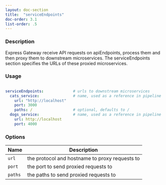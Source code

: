 ```yaml
---
layout: doc-section
title:  "serviceEndpoints"
doc-order: 3.1
list-order: .5
---
```


### Description

Express Gateway receive API requests on apiEndpoints, process them and then proxy them to downstream microservices. The serviceEndpoints section specifies the URLs of these proxied microservices.

### Usage

```yaml

serviceEndpoints:             # urls to downstream microservices
  cats_service:               # name, used as a reference in pipeline
    url: "http://localhost"
    port: 3000
    paths: /                  # optional, defaults to /
  dogs_service:               # name, used as a reference in pipeline
    url: http://localhost
    port: 4000

```

### Options

| Name    | Description                                    |
|---      |---                                             |
| `url`   | the protocol and hostname to proxy requests to |
| `port`  | the port to send proxied requests to           |
| `paths` | the paths to send proxied requests to          |
